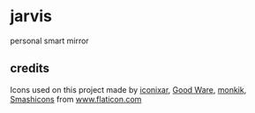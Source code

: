 # jarvis
personal smart mirror

## credits
Icons used on this project made by [iconixar](https://www.flaticon.com/authors/iconixar), [Good Ware](https://www.flaticon.com/authors/good-ware), [monkik](https://www.flaticon.com/authors/monkik), [Smashicons](https://www.flaticon.com/authors/smashicons) from www.flaticon.com
